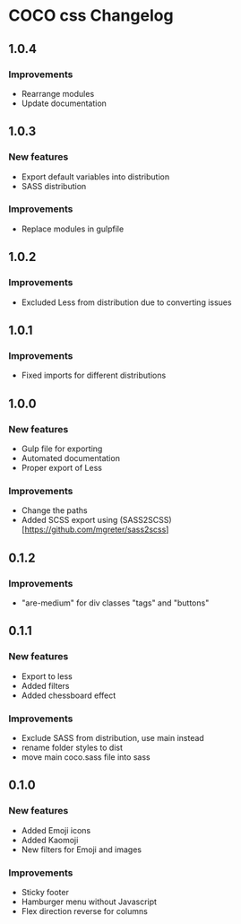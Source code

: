 # COCO css Changelog

## 1.0.4

### Improvements

* Rearrange modules
* Update documentation

## 1.0.3

### New features

* Export default variables into distribution
* SASS distribution

### Improvements

* Replace modules in gulpfile

## 1.0.2

### Improvements

* Excluded Less from distribution due to converting issues

## 1.0.1

### Improvements

* Fixed imports for different distributions

## 1.0.0

### New features

* Gulp file for exporting
* Automated documentation
* Proper export of Less

### Improvements

* Change the paths
* Added SCSS export using (SASS2SCSS)[https://github.com/mgreter/sass2scss]

## 0.1.2

### Improvements

* "are-medium" for div classes "tags" and "buttons"

## 0.1.1

### New features

* Export to less
* Added filters
* Added chessboard effect

### Improvements

* Exclude SASS from distribution, use main instead
* rename folder styles to dist
* move main coco.sass file into sass

## 0.1.0

### New features

* Added Emoji icons
* Added Kaomoji
* New filters for Emoji and images

### Improvements

* Sticky footer
* Hamburger menu without Javascript
* Flex direction reverse for columns
